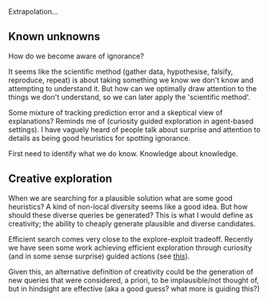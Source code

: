 Extrapolation...


## Known unknowns

How do we become aware of ignorance?

It seems like the scientific method (gather data, hypothesise, falsify, reproduce, repeat) is about taking something we know we don't know and attempting to understand it. But how can we optimally draw attention to the things we don't understand, so we can later apply the 'scientific method'.

Some mixture of tracking prediction error and a skeptical view of explanations? Reminds me of (curiosity guided exploration in agent-based settings).
I have vaguely heard of people talk about surprise and attention to details as being good heuristics for spotting ignorance.

First need to identify what we do know. Knowledge about knowledge.

## Creative exploration

When we are searching for a plausible solution what are some good heuristics?
A kind of non-local diversity seems like a good idea. But how should these diverse queries be generated? This is what I would define as creativity; the ability to cheaply generate plausible and diverse candidates.

Efficient search comes very close to the explore-exploit tradeoff. Recently we have seen some work achieving efficient exploration through curiosity (and in some sense surprise) guided actions (see [this](https://pathak22.github.io/noreward-rl/)).

Given this, an alternative definition of creativity could be the generation of new queries that were considered, a priori, to be implausible/not thought of, but in hindsight are effective (aka a good guess? what more is guiding this?)
